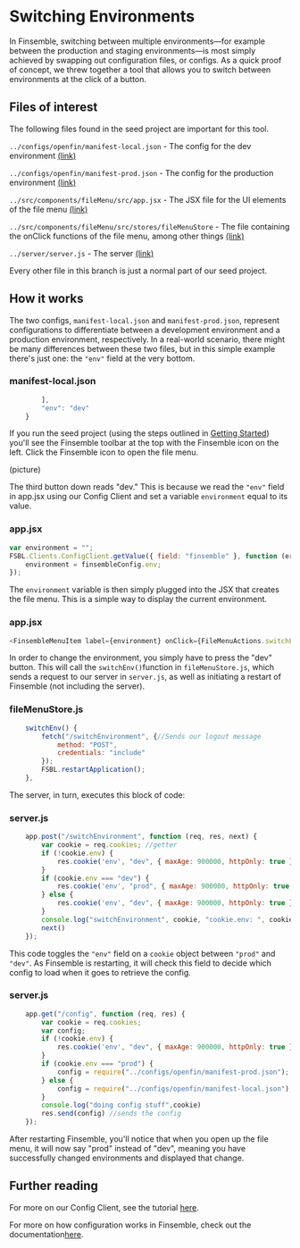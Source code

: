 # Switching Environments 
In Finsemble, switching between multiple environments&mdash;for example between the production and staging environments&mdash;is most simply achieved by swapping out configuration files, or configs. As a quick proof of concept, we threw together a tool that allows you to switch between environments at the click of a button.

## Files of interest
The following files found in the seed project are important for this tool. 

`../configs/openfin/manifest-local.json` - The config for the dev environment [(link)](https://github.com/ChartIQ/finsemble-seed/blob/switchEnvironmentsPOC/configs/openfin/manifest-local.json "manifest-local.json")

`../configs/openfin/manifest-prod.json` - The config for the production environment [(link)](https://github.com/ChartIQ/finsemble-seed/blob/switchEnvironmentsPOC/configs/openfin/manifest-prod.json "manifest-prod.json")

`../src/components/fileMenu/src/app.jsx` - The JSX file for the UI elements of the file menu [(link)](https://github.com/ChartIQ/finsemble-seed/blob/switchEnvironmentsPOC/src/components/fileMenu/src/app.jsx "app.jsx")

`../src/components/fileMenu/src/stores/fileMenuStore` - The file containing the onClick functions of the file menu, among other things [(link)](https://github.com/ChartIQ/finsemble-seed/blob/switchEnvironmentsPOC/src/components/fileMenu/src/stores/fileMenuStore.js "app.jsx")

`../server/server.js` - The server [(link)](https://github.com/ChartIQ/finsemble-seed/blob/switchEnvironmentsPOC/server/server.js "server.js")

Every other file in this branch is just a normal part of our seed project.

## How it works
The two configs, `manifest-local.json` and `manifest-prod.json`, represent configurations to differentiate between a development environment and a production environment, respectively. In a real-world scenario, there might be many differences between these two files, but in this simple example there's just one: the `"env"` field at the very bottom.

### manifest-local.json
```javascript
        ],
        "env": "dev"
    }
```
If you run the seed project (using the steps outlined in [Getting Started](https://documentation.chartiq.com/finsemble/tutorial-gettingStarted.html)) you'll see the Finsemble toolbar at the top with the Finsemble icon on the left. Click the Finsemble icon to open the file menu. 

(picture)

The third button down reads "dev." This is because we read the `"env"` field in app.jsx using our Config Client and set a variable `environment` equal to its value.

### app.jsx
```javascript
var environment = "";
FSBL.Clients.ConfigClient.getValue({ field: "finsemble" }, function (err, finsembleConfig) {
	environment = finsembleConfig.env;
});
```

The `environment` variable is then simply plugged into the JSX that creates the file menu. This is a simple way to display the current environment.

### app.jsx
```javascript
<FinsembleMenuItem label={environment} onClick={FileMenuActions.switchEnv} />
```
In order to change the environment, you simply have to press the "dev" button. This will call the `switchEnv()`function in `fileMenuStore.js`, which sends a request to our server in `server.js`, as well as initiating a restart of Finsemble (not including the server).

### fileMenuStore.js
```javascript
	switchEnv() {
		fetch("/switchEnvironment", {//Sends our logout message
			method: "POST",
			credentials: "include"
		});
		FSBL.restartApplication();
	},
```

The server, in turn, executes this block of code:
### server.js
```javascript
	app.post("/switchEnvironment", function (req, res, next) {
		var cookie = req.cookies; //getter
		if (!cookie.env) {
			res.cookie('env', "dev", { maxAge: 900000, httpOnly: true });
		}
		if (cookie.env === "dev") {
			res.cookie('env', "prod", { maxAge: 900000, httpOnly: true });
		} else {
			res.cookie('env', "dev", { maxAge: 900000, httpOnly: true });
		}
		console.log("switchEnvironment", cookie, "cookie.env: ", cookie.env)
		next()
	});
```
This code toggles the `"env"` field on a `cookie` object between `"prod"` and `"dev"`.  As Finsemble is restarting, it will check this field to decide which config to load when it goes to retrieve the config.

### server.js
```javascript
	app.get("/config", function (req, res) {
		var cookie = req.cookies;
		var config;
		if (!cookie.env) {
			res.cookie('env', "dev", { maxAge: 900000, httpOnly: true });
		}
		if (cookie.env === "prod") {
			config = require("../configs/openfin/manifest-prod.json");
		} else {
			config = require("../configs/openfin/manifest-local.json");
		}
		console.log("doing config stuff",cookie)
		res.send(config) //sends the config
	});
```

After restarting Finsemble, you'll notice that when you open up the file menu, it will now say "prod" instead of "dev", meaning you have successfully changed environments and displayed that change.

## Further reading 
For more on our Config Client, see the tutorial [here](https://documentation.chartiq.com/finsemble/ConfigClient.html "Config Client Documentation"). 

For more on how configuration works in Finsemble, check out the documentation[here](https://documentation.chartiq.com/finsemble/tutorial-understandingConfiguration.html "Understanding Configuration").

